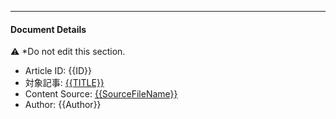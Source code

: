 ﻿

---

#### Document Details

⚠ *Do not edit this section. 

* Article ID: {{ID}}
* 対象記事: [{{TITLE}}]({{PostURL}})
* Content Source: [{{SourceFileName}}]({{SourceFilePath}})
* Author: {{Author}}
